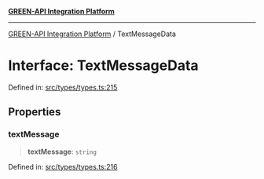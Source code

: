 [**GREEN-API Integration Platform**](../README.md)

***

[GREEN-API Integration Platform](../globals.md) / TextMessageData

# Interface: TextMessageData

Defined in: [src/types/types.ts:215](https://github.com/green-api/greenapi-integration/blob/63683bb8d19b76d9e4ce6bd0a8121d8d2cf428af/src/types/types.ts#L215)

## Properties

### textMessage

> **textMessage**: `string`

Defined in: [src/types/types.ts:216](https://github.com/green-api/greenapi-integration/blob/63683bb8d19b76d9e4ce6bd0a8121d8d2cf428af/src/types/types.ts#L216)
